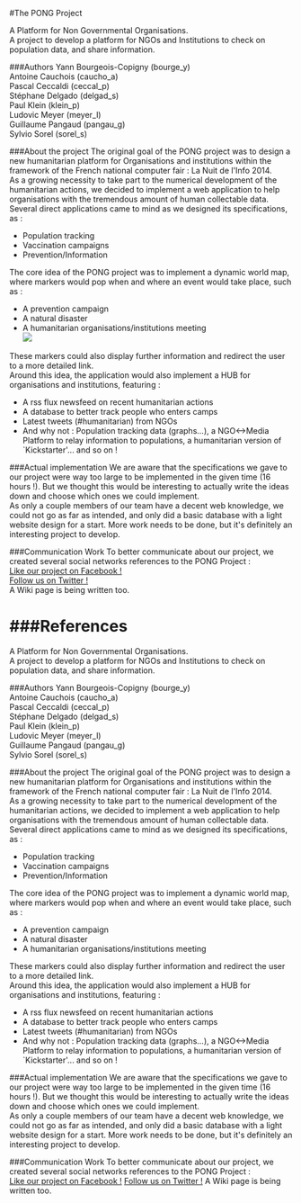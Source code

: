 #The PONG Project

A Platform for Non Governmental Organisations.  
A project to develop a platform for NGOs and Institutions to check on population data, and share information.  
  
###Authors
Yann Bourgeois-Copigny    (bourge_y)  
Antoine Cauchois          (caucho_a)  
Pascal Ceccaldi           (ceccal_p)  
Stéphane Delgado          (delgad_s)  
Paul Klein                (klein_p)  
Ludovic Meyer             (meyer_l)  
Guillaume Pangaud         (pangau_g)  
Sylvio Sorel              (sorel_s)  

###About the project
The original goal of the PONG project was to design a new humanitarian platform for Organisations and institutions within the framework of the French national computer fair : La Nuit de l'Info 2014.  
As a growing necessity to take part to the numerical development of the humanitarian actions, we decided to implement a web application to help organisations with the tremendous amount of human collectable data. Several direct applications came to mind as we designed its specifications, as : 
* Population tracking
* Vaccination campaigns
* Prevention/Information  
  
The core idea of the PONG project was to implement a dynamic world map, where markers would pop when and where an event would take place, such as :
* A prevention campaign
* A natural disaster
* A humanitarian organisations/institutions meeting  
![](http://upperroommedia.com/sites/default/files/SSVM-Map.jpg)
  
These markers could also display further information and redirect the user to a more detailed link.  
Around this idea, the application would also implement a HUB for organisations and institutions, featuring : 
* A rss flux newsfeed on recent humanitarian actions
* A database to better track people who enters camps
* Latest tweets (#humanitarian) from NGOs
* And why not : Population tracking data (graphs...), a NGO<->Media Platform to relay information to populations, a humanitarian version of `Kickstarter'... and so on !
  
###Actual implementation
We are aware that the specifications we gave to our project were way too large to be implemented in the given time (16 hours !). But we thought this would be interesting to actually write the ideas down and choose which ones we could implement.  
As only a couple members of our team have a decent web knowledge, we could not go as far as intended, and only did a basic database with a light website design for a start. More work needs to be done, but it's definitely an interesting project to develop.

###Communication Work
To better communicate about our project, we created several social networks references to the PONG Project :  
[Like our project on Facebook !](https://www.facebook.com/pages/PONG/1597007230527022)  
[Follow us on Twitter !](https://twitter.com/PONG_Project)  
A Wiki page is being written too.  
  
###References
=======

A Platform for Non Governmental Organisations.  
A project to develop a platform for NGOs and Institutions to check on population data, and share information.  
  
###Authors
Yann Bourgeois-Copigny    (bourge_y)  
Antoine Cauchois          (caucho_a)  
Pascal Ceccaldi           (ceccal_p)  
Stéphane Delgado          (delgad_s)  
Paul Klein                (klein_p)  
Ludovic Meyer             (meyer_l)  
Guillaume Pangaud         (pangau_g)  
Sylvio Sorel              (sorel_s)  

###About the project
The original goal of the PONG project was to design a new humanitarian platform for Organisations and institutions within the framework of the French national computer fair : La Nuit de l'Info 2014.  
As a growing necessity to take part to the numerical development of the humanitarian actions, we decided to implement a web application to help organisations with the tremendous amount of human collectable data. Several direct applications came to mind as we designed its specifications, as : 
* Population tracking
* Vaccination campaigns
* Prevention/Information  
  
The core idea of the PONG project was to implement a dynamic world map, where markers would pop when and where an event would take place, such as :
* A prevention campaign
* A natural disaster
* A humanitarian organisations/institutions meeting  
  
These markers could also display further information and redirect the user to a more detailed link.  
Around this idea, the application would also implement a HUB for organisations and institutions, featuring : 
* A rss flux newsfeed on recent humanitarian actions
* A database to better track people who enters camps
* Latest tweets (#humanitarian) from NGOs
* And why not : Population tracking data (graphs...), a NGO<->Media Platform to relay information to populations, a humanitarian version of `Kickstarter'... and so on !
  
###Actual implementation
We are aware that the specifications we gave to our project were way too large to be implemented in the given time (16 hours !). But we thought this would be interesting to actually write the ideas down and choose which ones we could implement.  
As only a couple members of our team have a decent web knowledge, we could not go as far as intended, and only did a basic database with a light website design for a start. More work needs to be done, but it's definitely an interesting project to develop.

###Communication Work
To better communicate about our project, we created several social networks references to the PONG Project :  
[Like our project on Facebook !](https://www.facebook.com/pages/PONG/1597007230527022)
[Follow us on Twitter !](https://twitter.com/PONG_Project)
A Wiki page is being written too.

